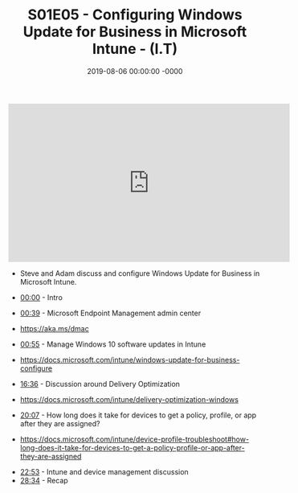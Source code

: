 ﻿---
layout: post
title: "S01E05 - Configuring Windows Update for Business in Microsoft Intune - (I.T)"
date: 2019-08-06 00:00:00 -0000
categories:
---

<iframe loading="lazy" width="560" height="315" src="https://www.youtube.com/embed/YBkPWmujZz0" title="YouTube video player" frameborder="0" allow="accelerometer; autoplay; clipboard-write; encrypted-media; gyroscope; picture-in-picture" allowfullscreen></iframe>

 * Steve and Adam discuss and configure Windows Update for Business in Microsoft Intune.

 * [00:00](https://www.youtube.com/watch?v=YBkPWmujZz0&t=0s) - Intro
 * [00:39](https://www.youtube.com/watch?v=YBkPWmujZz0&t=39s) - Microsoft Endpoint Management admin center
- https://aka.ms/dmac
 * [00:55](https://www.youtube.com/watch?v=YBkPWmujZz0&t=55s) - Manage Windows 10 software updates in Intune
- https://docs.microsoft.com/intune/windows-update-for-business-configure
 * [16:36](https://www.youtube.com/watch?v=YBkPWmujZz0&t=996s) - Discussion around Delivery Optimization
- https://docs.microsoft.com/intune/delivery-optimization-windows
 * [20:07](https://www.youtube.com/watch?v=YBkPWmujZz0&t=1207s) - How long does it take for devices to get a policy, profile, or app after they are assigned?
-  https://docs.microsoft.com/intune/device-profile-troubleshoot#how-long-does-it-take-for-devices-to-get-a-policy-profile-or-app-after-they-are-assigned
 * [22:53](https://www.youtube.com/watch?v=YBkPWmujZz0&t=1373s) - Intune and device management discussion
 * [28:34](https://www.youtube.com/watch?v=YBkPWmujZz0&t=1714s) - Recap


